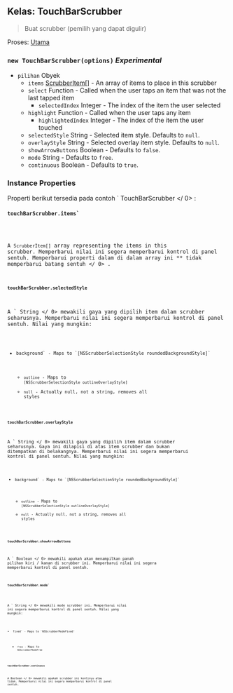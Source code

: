 ## Kelas: TouchBarScrubber

> Buat scrubber (pemilih yang dapat digulir)

Proses: [ Utama](../tutorial/quick-start.md#main-process)

### `new TouchBarScrubber(options)` *Experimental*

* `pilihan` Obyek 
  * `items` [ScrubberItem[]](structures/scrubber-item.md) - An array of items to place in this scrubber
  * `select` Function - Called when the user taps an item that was not the last tapped item 
    * `selectedIndex` Integer - The index of the item the user selected
  * `highlight` Function - Called when the user taps any item 
    * `highlightedIndex` Integer - The index of the item the user touched
  * `selectedStyle` String - Selected item style. Defaults to `null`.
  * `overlayStyle` String - Selected overlay item style. Defaults to `null`.
  * `showArrowButtons` Boolean - Defaults to `false`.
  * `mode` String - Defaults to `free`.
  * `continuous` Boolean - Defaults to `true`.

### Instance Properties

Properti berikut tersedia pada contoh ` TouchBarScrubber </ 0> :</p>

<h4><code>touchBarScrubber.items`</h4> 

A `ScrubberItem[]` array representing the items in this scrubber. Memperbarui nilai ini segera memperbarui kontrol di panel sentuh. Memperbarui properti dalam di dalam array ini ** tidak memperbarui batang sentuh </ 0> .</p> 

#### `touchBarScrubber.selectedStyle`

A ` String </ 0> mewakili gaya yang dipilih item dalam scrubber seharusnya. Memperbarui nilai ini segera memperbarui kontrol di panel sentuh. Nilai yang mungkin:</p>

<ul>
<li><code>background` - Maps to `[NSScrubberSelectionStyle roundedBackgroundStyle]`</li> 

* `outline` - Maps to `[NSScrubberSelectionStyle outlineOverlayStyle]`
* `null` - Actually null, not a string, removes all styles</ul> 

#### `touchBarScrubber.overlayStyle`

A ` String </ 0> mewakili gaya yang dipilih item dalam scrubber seharusnya. Gaya ini dilapisi di atas item scrubber dan bukan ditempatkan di belakangnya. Memperbarui nilai ini segera memperbarui kontrol di panel sentuh.  Nilai yang mungkin:</p>

<ul>
<li><code>background` - Maps to `[NSScrubberSelectionStyle roundedBackgroundStyle]`</li> 

* `outline` - Maps to `[NSScrubberSelectionStyle outlineOverlayStyle]`
* `null` - Actually null, not a string, removes all styles</ul> 

#### `touchBarScrubber.showArrowButtons`

A ` Boolean </ 0> mewakili apakah akan menampilkan panah pilihan kiri / kanan di scrubber ini. Memperbarui nilai ini segera memperbarui kontrol di panel sentuh.</p>

<h4><code>touchBarScrubber.mode`</h4> 

A ` String </ 0> mewakili mode scrubber ini. Memperbarui nilai ini segera memperbarui kontrol di panel sentuh. Nilai yang mungkin:</p>

<ul>
<li><code>fixed` - Maps to `NSScrubberModeFixed`</li> 

* `free` - Maps to `NSScrubberModeFree`</ul> 

#### `touchBarScrubber.continuous`

A  Boolean </ 0> mewakili apakah scrubber ini kontinyu atau tidak. Memperbarui nilai ini segera memperbarui kontrol di panel sentuh.</p>